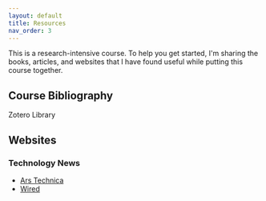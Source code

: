 ```yaml
---
layout: default
title: Resources 
nav_order: 3
---
```


This is a research-intensive course. To help you get started, I'm sharing the books, articles, and websites that I have found useful while putting this course together.  

## Course Bibliography

Zotero Library 


## Websites 

### Technology News
* [Ars Technica](https://arstechnica.com/)
* [Wired](https://www.wired.com/)
